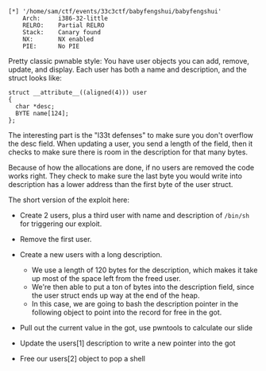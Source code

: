 ```
[*] '/home/sam/ctf/events/33c3ctf/babyfengshui/babyfengshui'
    Arch:     i386-32-little
    RELRO:    Partial RELRO
    Stack:    Canary found
    NX:       NX enabled
    PIE:      No PIE
```

Pretty classic pwnable style: You have user objects you can add, remove, update, and display. Each user has both a name and description, and the struct looks like:

```
struct __attribute__((aligned(4))) user
{
  char *desc;
  BYTE name[124];
};
```

The interesting part is the "l33t defenses" to make sure you don't overflow the desc field. When updating a user, you send a length of the field, then it checks to make sure there is room in the description for that many bytes.

Because of how the allocations are done, if no users are removed the code works right. They check to make sure the last byte you would write into description has a lower address than the first byte of the user struct.

The short version of the exploit here:

* Create 2 users, plus a third user with name and description of `/bin/sh` for triggering our exploit.
* Remove the first user.
* Create a new users with a long description.
  * We use a length of 120 bytes for the description, which makes it take up most of the space left from the freed user.
  * We're then able to put a ton of bytes into the description field, since the user struct ends up way at the end of the heap.
  * In this case, we are going to bash the description pointer in the following object to point into the record for free in the got.

* Pull out the current value in the got, use pwntools to calculate our slide
* Update the users[1] description to write a new pointer into the got
* Free our users[2] object to pop a shell

